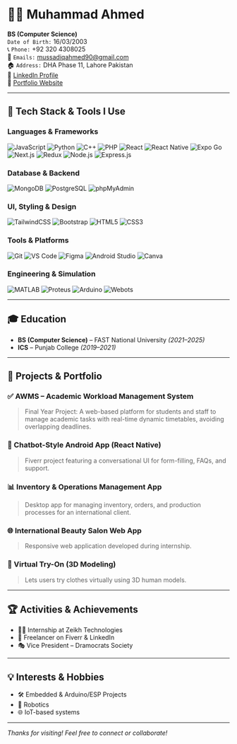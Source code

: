 # 👨‍💻 Muhammad Ahmed

**BS (Computer Science)**  
`Date of Birth:` 16/03/2003  
📞 `Phone:` +92 320 4308025  
📧 `Emails:` mussadiqahmed90@gmail.com  
🏠 `Address:` DHA Phase 11, Lahore Pakistan  
🔗 [LinkedIn Profile](https://www.linkedin.com/in/ahmed-mussadiq/)  
🔗 [Portfolio Website](https://ahmedmussadiq.website)

---

## 🚀 Tech Stack & Tools I Use

### Languages & Frameworks  
![JavaScript](https://img.shields.io/badge/JavaScript-F7DF1E?style=for-the-badge&logo=javascript&logoColor=black)
![Python](https://img.shields.io/badge/Python-3776AB?style=for-the-badge&logo=python&logoColor=white)
![C++](https://img.shields.io/badge/C++-00599C?style=for-the-badge&logo=c%2B%2B&logoColor=white)
![PHP](https://img.shields.io/badge/PHP-777BB4?style=for-the-badge&logo=php&logoColor=white)
![React](https://img.shields.io/badge/React-20232A?style=for-the-badge&logo=react&logoColor=61DAFB)
![React Native](https://img.shields.io/badge/React_Native-20232A?style=for-the-badge&logo=react&logoColor=61DAFB)
![Expo Go](https://img.shields.io/badge/Expo_Go-000020?style=for-the-badge&logo=expo&logoColor=white)
![Next.js](https://img.shields.io/badge/Next.js-000000?style=for-the-badge&logo=nextdotjs&logoColor=white)
![Redux](https://img.shields.io/badge/Redux-593D88?style=for-the-badge&logo=redux&logoColor=white)
![Node.js](https://img.shields.io/badge/Node.js-339933?style=for-the-badge&logo=nodedotjs&logoColor=white)
![Express.js](https://img.shields.io/badge/Express.js-404D59?style=for-the-badge&logo=express&logoColor=white)

### Database & Backend  
![MongoDB](https://img.shields.io/badge/MongoDB-4EA94B?style=for-the-badge&logo=mongodb&logoColor=white)
![PostgreSQL](https://img.shields.io/badge/PostgreSQL-316192?style=for-the-badge&logo=postgresql&logoColor=white)
![phpMyAdmin](https://img.shields.io/badge/phpMyAdmin-F89820?style=for-the-badge&logo=phpmyadmin&logoColor=white)

### UI, Styling & Design  
![TailwindCSS](https://img.shields.io/badge/Tailwind_CSS-38B2AC?style=for-the-badge&logo=tailwind-css&logoColor=white)
![Bootstrap](https://img.shields.io/badge/Bootstrap-563D7C?style=for-the-badge&logo=bootstrap&logoColor=white)
![HTML5](https://img.shields.io/badge/HTML5-E34F26?style=for-the-badge&logo=html5&logoColor=white)
![CSS3](https://img.shields.io/badge/CSS3-1572B6?style=for-the-badge&logo=css3&logoColor=white)

### Tools & Platforms  
![Git](https://img.shields.io/badge/Git-F05032?style=for-the-badge&logo=git&logoColor=white)
![VS Code](https://img.shields.io/badge/VS%20Code-007ACC?style=for-the-badge&logo=visual-studio-code&logoColor=white)
![Figma](https://img.shields.io/badge/Figma-F24E1E?style=for-the-badge&logo=figma&logoColor=white)
![Android Studio](https://img.shields.io/badge/Android_Studio-3DDC84?style=for-the-badge&logo=android-studio&logoColor=white)
![Canva](https://img.shields.io/badge/Canva-00C4CC?style=for-the-badge&logo=canva&logoColor=white)

### Engineering & Simulation  
![MATLAB](https://img.shields.io/badge/MATLAB-0076A8?style=for-the-badge&logo=mathworks&logoColor=white)
![Proteus](https://img.shields.io/badge/Proteus-232F3E?style=for-the-badge&logo=amazon&logoColor=white) <!-- No official badge; using Amazon color -->
![Arduino](https://img.shields.io/badge/Arduino-00979D?style=for-the-badge&logo=arduino&logoColor=white)
![Webots](https://img.shields.io/badge/Webots_Simulation-00BFFF?style=for-the-badge&logo=webots&logoColor=white) <!-- Custom name -->

---

## 🎓 Education

- **BS (Computer Science)** – FAST National University _(2021–2025)_  
- **ICS** – Punjab College _(2019–2021)_

---

## 💼 Projects & Portfolio

### ✅ AWMS – Academic Workload Management System
> Final Year Project: A web-based platform for students and staff to manage academic tasks with real-time dynamic timetables, avoiding overlapping deadlines.

### 💬 Chatbot-Style Android App (React Native)
> Fiverr project featuring a conversational UI for form-filling, FAQs, and support.

### 📊 Inventory & Operations Management App
> Desktop app for managing inventory, orders, and production processes for an international client.

### 🌐 International Beauty Salon Web App
> Responsive web application developed during internship.

### 👕 Virtual Try-On (3D Modeling)
> Lets users try clothes virtually using 3D human models.

---

## 🏆 Activities & Achievements

- 👨‍💼 Internship at Zeikh Technologies  
- 💼 Freelancer on Fiverr & LinkedIn  
- 🎭 Vice President – Dramocrats Society  

---

## 💡 Interests & Hobbies

- 🛠 Embedded & Arduino/ESP Projects  
- 🤖 Robotics  
- 🌐 IoT-based systems

---

_Thanks for visiting! Feel free to connect or collaborate!_
